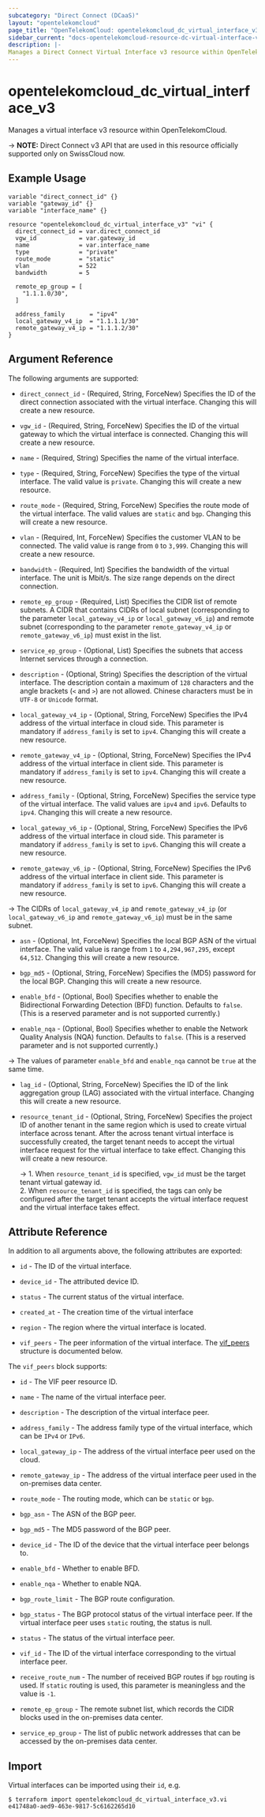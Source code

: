 ```yaml
---
subcategory: "Direct Connect (DCaaS)"
layout: "opentelekomcloud"
page_title: "OpenTelekomCloud: opentelekomcloud_dc_virtual_interface_v3"
sidebar_current: "docs-opentelekomcloud-resource-dc-virtual-interface-v3"
description: |-
Manages a Direct Connect Virtual Interface v3 resource within OpenTelekomCloud.
---
```



# opentelekomcloud_dc_virtual_interface_v3

Manages a virtual interface v3 resource within OpenTelekomCloud.

-> **NOTE:** Direct Connect v3 API that are used in this resource officially supported only on SwissCloud now.

## Example Usage

```hcl
variable "direct_connect_id" {}
variable "gateway_id" {}
variable "interface_name" {}

resource "opentelekomcloud_dc_virtual_interface_v3" "vi" {
  direct_connect_id = var.direct_connect_id
  vgw_id            = var.gateway_id
  name              = var.interface_name
  type              = "private"
  route_mode        = "static"
  vlan              = 522
  bandwidth         = 5

  remote_ep_group = [
    "1.1.1.0/30",
  ]

  address_family       = "ipv4"
  local_gateway_v4_ip  = "1.1.1.1/30"
  remote_gateway_v4_ip = "1.1.1.2/30"
}
```

## Argument Reference

The following arguments are supported:

* `direct_connect_id` - (Required, String, ForceNew) Specifies the ID of the direct connection associated with the
  virtual interface.
  Changing this will create a new resource.

* `vgw_id` - (Required, String, ForceNew) Specifies the ID of the virtual gateway to which the virtual interface is
  connected.
  Changing this will create a new resource.

* `name` - (Required, String) Specifies the name of the virtual interface.

* `type` - (Required, String, ForceNew) Specifies the type of the virtual interface.
  The valid value is `private`.
  Changing this will create a new resource.

* `route_mode` - (Required, String, ForceNew) Specifies the route mode of the virtual interface.
  The valid values are `static` and `bgp`.
  Changing this will create a new resource.

* `vlan` - (Required, Int, ForceNew) Specifies the customer VLAN to be connected.
  The valid value is range from `0` to `3,999`.
  Changing this will create a new resource.

* `bandwidth` - (Required, Int) Specifies the bandwidth of the virtual interface. The unit is Mbit/s.
  The size range depends on the direct connection.

* `remote_ep_group` - (Required, List) Specifies the CIDR list of remote subnets.
  A CIDR that contains CIDRs of local subnet (corresponding to the parameter `local_gateway_v4_ip` or
  `local_gateway_v6_ip`) and remote subnet (corresponding to the parameter `remote_gateway_v4_ip` or
  `remote_gateway_v6_ip`) must exist in the list.

* `service_ep_group` - (Optional, List) Specifies the subnets that access Internet services through a connection.

* `description` - (Optional, String) Specifies the description of the virtual interface.
  The description contain a maximum of `128` characters and the angle brackets (`<` and `>`) are not allowed.
  Chinese characters must be in `UTF-8` or `Unicode` format.

* `local_gateway_v4_ip` - (Optional, String, ForceNew) Specifies the IPv4 address of the virtual interface in cloud
  side. This parameter is mandatory if `address_family` is set to `ipv4`.
  Changing this will create a new resource.

* `remote_gateway_v4_ip` - (Optional, String, ForceNew) Specifies the IPv4 address of the virtual interface in client
  side. This parameter is mandatory if `address_family` is set to `ipv4`.
  Changing this will create a new resource.

* `address_family` - (Optional, String, ForceNew) Specifies the service type of the virtual interface.
  The valid values are `ipv4` and `ipv6`. Defaults to `ipv4`.
  Changing this will create a new resource.

* `local_gateway_v6_ip` - (Optional, String, ForceNew) Specifies the IPv6 address of the virtual interface in cloud
  side. This parameter is mandatory if `address_family` is set to `ipv6`.
  Changing this will create a new resource.

* `remote_gateway_v6_ip` - (Optional, String, ForceNew) Specifies the IPv6 address of the virtual interface in client
  side. This parameter is mandatory if `address_family` is set to `ipv6`.
  Changing this will create a new resource.

-> The CIDRs of `local_gateway_v4_ip` and `remote_gateway_v4_ip` (or `local_gateway_v6_ip` and `remote_gateway_v6_ip`)
  must be in the same subnet.

* `asn` - (Optional, Int, ForceNew) Specifies the local BGP ASN of the virtual interface.
  The valid value is range from `1` to `4,294,967,295`, except `64,512`.
  Changing this will create a new resource.

* `bgp_md5` - (Optional, String, ForceNew) Specifies the (MD5) password for the local BGP.
  Changing this will create a new resource.

* `enable_bfd` - (Optional, Bool) Specifies whether to enable the Bidirectional Forwarding Detection (BFD) function.
  Defaults to `false`. (This is a reserved parameter and is not supported currently.)

* `enable_nqa` - (Optional, Bool) Specifies whether to enable the Network Quality Analysis (NQA) function.
  Defaults to `false`. (This is a reserved parameter and is not supported currently.)

-> The values of parameter `enable_bfd` and `enable_nqa` cannot be `true` at the same time.

* `lag_id` - (Optional, String, ForceNew) Specifies the ID of the link aggregation group (LAG) associated with the
  virtual interface.
  Changing this will create a new resource.

* `resource_tenant_id` - (Optional, String, ForceNew) Specifies the project ID of another tenant in the same region
  which is used to create virtual interface across tenant. After the across tenant virtual interface is successfully
  created, the target tenant needs to accept the virtual interface request for the virtual interface to take effect.
  Changing this will create a new resource.

  -> 1. When `resource_tenant_id` is specified, `vgw_id` must be the target tenant virtual gateway id.
  <br/>2. When `resource_tenant_id` is specified, the tags can only be configured after the target tenant accepts the
  virtual interface request and the virtual interface takes effect.

## Attribute Reference

In addition to all arguments above, the following attributes are exported:

* `id` - The ID of the virtual interface.

* `device_id` - The attributed device ID.

* `status` - The current status of the virtual interface.

* `created_at` - The creation time of the virtual interface

* `region` - The region where the virtual interface is located.

* `vif_peers` - The peer information of the virtual interface.
  The [vif_peers](#DCVirtualInterface_vif_peers) structure is documented below.

<a name="DCVirtualInterface_vif_peers"></a>
The `vif_peers` block supports:

* `id` - The VIF peer resource ID.

* `name` - The name of the virtual interface peer.

* `description` - The description of the virtual interface peer.

* `address_family` - The address family type of the virtual interface, which can be `IPv4` or `IPv6`.

* `local_gateway_ip` - The address of the virtual interface peer used on the cloud.

* `remote_gateway_ip` - The address of the virtual interface peer used in the on-premises data center.

* `route_mode` - The routing mode, which can be `static` or `bgp`.

* `bgp_asn` - The ASN of the BGP peer.

* `bgp_md5` - The MD5 password of the BGP peer.

* `device_id` - The ID of the device that the virtual interface peer belongs to.

* `enable_bfd` - Whether to enable BFD.

* `enable_nqa` - Whether to enable NQA.

* `bgp_route_limit` - The BGP route configuration.

* `bgp_status` - The BGP protocol status of the virtual interface peer. If the virtual interface peer uses `static`
  routing, the status is null.

* `status` - The status of the virtual interface peer.

* `vif_id` - The ID of the virtual interface corresponding to the virtual interface peer.

* `receive_route_num` - The number of received BGP routes if `bgp` routing is used. If `static` routing is used,
  this parameter is meaningless and the value is `-1`.

* `remote_ep_group` - The remote subnet list, which records the CIDR blocks used in the on-premises data center.

* `service_ep_group` - The list of public network addresses that can be accessed by the on-premises data center.

## Import

Virtual interfaces can be imported using their `id`, e.g.

```shell
$ terraform import opentelekomcloud_dc_virtual_interface_v3.vi e41748a0-aed9-463e-9817-5c6162265d10
```
